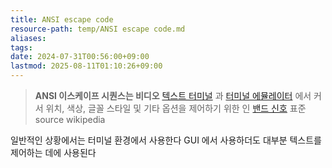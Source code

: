 ```yaml
---
title: ANSI escape code
resource-path: temp/ANSI escape code.md
aliases:
tags:
date: 2024-07-31T00:56:00+09:00
lastmod: 2025-08-11T01:10:26+09:00
---
```

> **ANSI 이스케이프 시퀀스는 비디오** [텍스트 터미널](https://en.wikipedia.org/wiki/Text_terminal "텍스트 터미널") 과 [터미널 에뮬레이터](https://en.wikipedia.org/wiki/Terminal_emulator "터미널 에뮬레이터") 에서 커서 위치, 색상, 글꼴 스타일 및 기타 옵션을 제어하기 위한 인 [밴드 신호](https://en.wikipedia.org/wiki/In-band_signaling "대역 내 신호 전송") 표준
> source wikipedia

일반적인 상황에서는 터미널 환경에서 사용한다 GUI 에서 사용하더도 대부분 텍스트를 제어하는 데에 사용된다